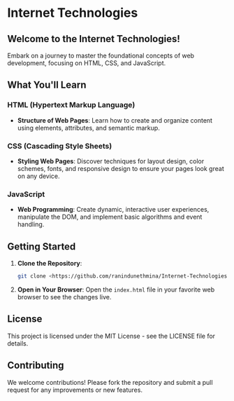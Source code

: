 # Internet Technologies

## Welcome to the Internet Technologies!
Embark on a journey to master the foundational concepts of web development, focusing on HTML, CSS, and JavaScript.

## What You'll Learn

### HTML (Hypertext Markup Language)
- **Structure of Web Pages**: Learn how to create and organize content using elements, attributes, and semantic markup.

### CSS (Cascading Style Sheets)
- **Styling Web Pages**: Discover techniques for layout design, color schemes, fonts, and responsive design to ensure your pages look great on any device.

### JavaScript
- **Web Programming**: Create dynamic, interactive user experiences, manipulate the DOM, and implement basic algorithms and event handling.

## Getting Started
1. **Clone the Repository**:
   ```bash
   git clone <https://github.com/ranindunethmina/Internet-Technologies>
   ```
2. **Open in Your Browser**:
   Open the `index.html` file in your favorite web browser to see the changes live.

## License
This project is licensed under the MIT License - see the LICENSE file for details.

## Contributing
We welcome contributions! Please fork the repository and submit a pull request for any improvements or new features.
